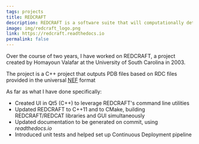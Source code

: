 ```yaml
---
tags: projects
title: REDCRAFT
description: REDCRAFT is a software suite that will computationally determine protein structure from Residual Dipolar Couplings.
image: img/redcraft_logo.png
link: https://redcraft.readthedocs.io
permalink: false
---
```

Over the course of two years, I have worked on REDCRAFT, a project created by Homayoun Valafar at the University of South Carolina in 2003.

The project is a C++ project that outputs PDB files based on RDC files provided in the universal [<u>NEF</u>](https://www.nature.com/articles/nsmb.3041) format

As far as what I have done specifically:

+ Created UI in Qt5 (C++) to leverage REDCRAFT's command line utilities
+ Updated REDCRAFT to C++11 and to CMake, building REDCRAFT/REDCAT libraries and GUI simultaneously
+ Updated documentation to be generated on commit, using *readthedocs.io*
+ Introduced unit tests and helped set up Continuous Deployment pipeline